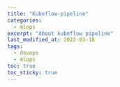 ```yaml
---
title: "Kubeflow-pipeline"
categories:
  - mlops
excerpt: "About kubeflow pipeline"
last_modified_at: 2022-03-18
tags:
  - devops
  - mlops
toc: true
toc_sticky: true
---
```

